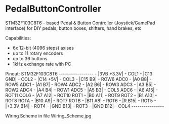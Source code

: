 # PedalButtonController

STM32F103C8T6 - based Pedal & Button Controller (Joystick/GamePad interface) for DIY pedals, button boxes, shifters, hand brakes, etc

Capabilities:
- 6x 12-bit (4096 steps) axises
- up to 11 rotary encoders
- up to 36 buttons
- 1kHz exchange rate with PC


Pinout:
		 STM32F103C8T6
		  -----------------
		- |3VB		 +3.3V| -
  COL1	- |C13		   GND| -
  COL2	- |C14		   +5V| - 
  COL3	- |C15		    B9| - ROW6
  ADC0 	- |A0		    B8| - ROW5
  ADC1 	- |A1		    B7| - ROW4
  ADC2	- |A2		    B6| - ROW3
  ADC3	- |A3		    B5| - ROW2
  ADC4	- |A4		    B4| - ROW1
  ADC5	- |A5		    B3| - COL5
  ADC6	- |A6		   A15| - ROT11
  COL6	- |A7		   A12| - ROT10
  ROT1	- |B0		   A11| - ROT9
  ROT2	- |B1		   A10| - ROT8
  ROTA	- |B10		    A9| - ROT7
  ROTB	- |B11		    A8| - ROT6
		- |R		   B15| - ROT5
		- |+3.3V	   B14| - ROT4
		- |GND		   B13| - ROT3
		- |GND		   B12| - COL4
		  ----------------
		  
		  
Wiring Scheme in file Wiring_Scheme.jpg